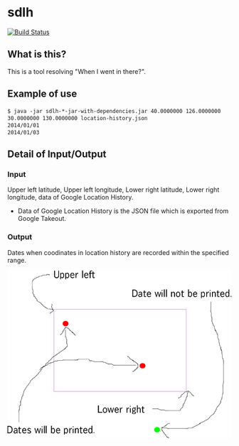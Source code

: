 # sdlh

[![Build Status](https://travis-ci.org/hogehiga/sdlh.svg?branch=master)](https://travis-ci.org/hogehiga/sdlh)

## What is this?
This is a tool resolving "When I went in there?".

## Example of use
```
$ java -jar sdlh-*-jar-with-dependencies.jar 40.0000000 126.0000000 30.0000000 130.0000000 location-history.json
2014/01/01
2014/01/03
```

## Detail of Input/Output
### Input
Upper left latitude, Upper left longitude, Lower right latitude, Lower right longitude, data of Google Location History.

- Data of Google Location History is the JSON file which is exported from Google Takeout.

### Output
Dates when coodinates in location history are recorded within the specified range.

![how-it-works](./how-it-works.png)
